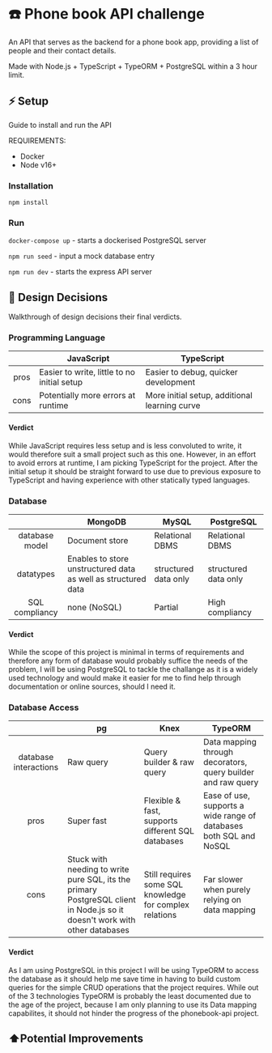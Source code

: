 # ☎️ Phone book API challenge

An API that serves as the backend for a phone book app, providing a list of people and their contact details.

Made with Node.js + TypeScript + TypeORM + PostgreSQL within a 3 hour limit.

## ⚡️ Setup

Guide to install and run the API

REQUIREMENTS:
- Docker
- Node v16+

### Installation

`npm install`

### Run

`docker-compose up` - starts a dockerised PostgreSQL server

`npm run seed` - input a mock database entry

`npm run dev` - starts the express API server

## 🧠 Design Decisions

Walkthrough of design decisions their final verdicts.

### Programming Language

|   | JavaScript  | TypeScript  |
| :------------: | ------------ | ------------ |
| pros      |  Easier to write, little to no initial setup  | Easier to debug, quicker development  |
|  cons |   Potentially more errors at runtime   |  More initial setup, additional learning curve |

#### Verdict

While JavaScript requires less setup and is less convoluted to write, it would therefore suit a small project such as this one. However, in an effort to avoid errors at runtime, I am picking TypeScript for the project. After the initial setup it should be straight forward to use due to previous exposure to TypeScript and having experience with other statically typed languages.

### Database

|   | MongoDB  | MySQL  | PostgreSQL  |
| :------------: | ------------ | ------------ | ------------ |
|  database model | Document store  | Relational DBMS  |  Relational DBMS |
|  datatypes |  Enables to store unstructured data as well as structured data | structured data only  | structured data only |
|  SQL compliancy |  none (NoSQL) | Partial  | High compliancy |

#### Verdict 

While the scope of this project is minimal in terms of requirements and therefore any form of database would probably suffice the needs of the problem, I will be using PostgreSQL to tackle the challange as it is a widely used technology and would make it easier for me to find help through documentation or online sources, should I need it.
 
### Database Access

|   | pg  | Knex  | TypeORM  |
| :------------: | ------------ | ------------ | ------------ |
|  database interactions | Raw query  | Query builder & raw query | Data mapping through decorators, query builder and raw query |
|  pros | Super fast  | Flexible & fast, supports different SQL databases | Ease of use, supports a wide range of databases both SQL and NoSQL |
|  cons | Stuck with needing to write pure SQL, its the primary PostgreSQL client in Node.js so it doesn't work with other databases | Still requires some SQL knowledge for complex relations | Far slower when purely relying on data mapping  |

#### Verdict

As I am using PostgreSQL in this project I will be using TypeORM to access the database as it should help me save time in having to build custom queries for the simple CRUD operations that the project requires. While out of the 3 technologies TypeORM is probably the least documented due to the age of the project, because I am only planning to use its Data mapping capabilites, it should not hinder the progress of the phonebook-api project.

## ⬆️Potential Improvements